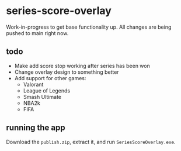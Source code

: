 # series-score-overlay
Work-in-progress to get base functionality up. All changes are being pushed to main right now.

## todo
* Make add score stop working after series has been won
* Change overlay design to something better
* Add support for other games:
  - Valorant
  - League of Legends
  - Smash Ultimate
  - NBA2k
  - FIFA

## running the app
Download the `publish.zip`, extract it, and run `SeriesScoreOverlay.exe`.
